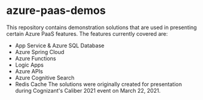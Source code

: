 # azure-paas-demos
This repository contains demonstration solutions that are used in presenting certain Azure PaaS features. The features currently covered are:
- App Service & Azure SQL Database
- Azure Spring Cloud
- Azure Functions
- Logic Apps
- Azure APIs
- Azure Cognitive Search
- Redis Cache
The solutions were originally created for presentation during Cognizant's Caliber 2021 event on March 22, 2021.